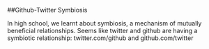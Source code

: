 ##Github-Twitter Symbiosis

In high school, we learnt about symbiosis, a mechanism of mutually beneficial relationships. Seems like twitter and github are having a symbiotic relationship: 
	twitter.com/github
and
	github.com/twitter